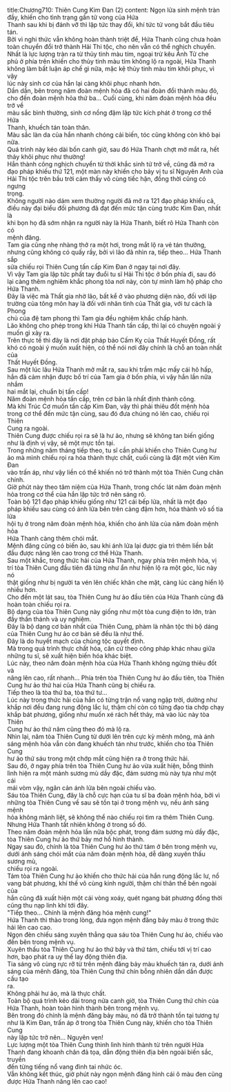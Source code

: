 title:Chương710: Thiên Cung Kim Đan (2)
content:
Ngọn lửa sinh mệnh tràn đầy, khiến cho tình trạng gần tử vong của Hứa<br>Thanh sau khi bị đánh vỡ thì lập tức thay đổi, khí tức tử vong bắt đầu tiêu tán.<br>Bởi vì nghi thức vẫn không hoàn thành triệt để, Hứa Thanh cũng chưa hoàn<br>toàn chuyển đổi trở thành Hải Thi tộc, cho nên vẫn có thể nghịch chuyển.<br>Nhất là lực lượng tràn ra từ thủy tinh màu tím, ngoại trừ kêu Ảnh Tử che<br>phủ ở phía trên khiến cho thủy tinh màu tím không lộ ra ngoài, Hứa Thanh<br>không làm bất luận áp chế gì nữa, mặc kệ thủy tinh màu tím khôi phục, vì vậy<br>lúc này sinh cơ của hắn lại càng khôi phục nhanh hơn.<br>Dần dần, bên trong năm đoàn mệnh hỏa đã có hai đoàn đổi thành màu đỏ,<br>cho đến đoàn mệnh hỏa thứ ba... Cuối cùng, khi năm đoàn mệnh hỏa đều trở về<br>màu sắc bình thường, sinh cơ nồng đậm lập tức kích phát ở trong cơ thể Hứa<br>Thanh, khuếch tán toàn thân.<br>Màu sắc làn da của hắn nhanh chóng cải biến, tóc cũng không còn khô bại<br>nữa.<br>Quá trình này kéo dài bốn canh giờ, sau đó Hứa Thanh chợt mở mắt ra, hết<br>thảy khôi phục như thường!<br>Hắn thành công nghịch chuyển từ thời khắc sinh tử trở về, cũng đã mở ra<br>đạo pháp khiếu thứ 121, một màn này khiến cho bảy vị tu sĩ Nguyên Anh của<br>Hải Thi tộc trên bầu trời cảm thấy vô cùng tiếc hận, đồng thời cũng có ngưng<br>trọng.<br>Không người nào dám xem thường người đã mở ra 121 đạo pháp khiếu cả,<br>điều này đại biểu đối phương đã đạt đến mức tận cùng trước Kim Đan, nhất là<br>khi bọn họ đã sớm nhận ra người này là Hứa Thanh, biết rõ Hứa Thanh còn có<br>mệnh đăng.<br>Tam gia cũng nhẹ nhàng thở ra một hơi, trong mắt lộ ra vẻ tán thưởng,<br>nhưng cũng không có quấy rầy, bởi vì lão đã nhìn ra, tiếp theo... Hứa Thanh sắp<br>sửa chiếu rọi Thiên Cung tấn cấp Kim Đan ở ngay tại nơi đây.<br>Vì vậy Tam gia lập tức phất tay đuổi tu sĩ Hải Thi tộc ở bốn phía đi, sau đó<br>lại càng thêm nghiêm khắc phong tỏa nơi này, còn tự mình làm hộ pháp cho<br>Hứa Thanh.<br>Đây là việc mà Thất gia nhờ lão, bất kể ở vào phương diện nào, đối với lập<br>trường của tông môn hay là đối với nhân tình của Thất gia, với tư cách là Phong<br>chủ của đệ tam phong thì Tam gia đều nghiêm khắc chấp hành.<br>Lão không cho phép trong khi Hứa Thanh tấn cấp, thì lại có chuyện ngoài ý<br>muốn gì xảy ra.<br>Trên thực tế thì đây là nơi đặt pháp bảo Cấm Kỵ của Thất Huyết Đồng, rất<br>khó có ngoài ý muốn xuất hiện, có thể nói nơi đây chính là chỗ an toàn nhất của<br>Thất Huyết Đồng.<br>Sau một lúc lâu Hứa Thanh mở mắt ra, sau khi trầm mặc mấy cái hô hấp,<br>hắn đã cảm nhận được bố trí của Tam gia ở bốn phía, vì vậy hắn lần nữa nhắm<br>hai mắt lại, chuẩn bị tấn cấp!<br>Năm đoàn mệnh hỏa tấn cấp, trên cơ bản là nhất định thành công.<br>Mà khi Trúc Cơ muốn tấn cấp Kim Đan, vậy thì phải thiêu đốt mệnh hỏa<br>trong cơ thể đến mức tận cùng, sau đó đưa chúng nó lên cao, chiếu rọi Thiên<br>Cung ra ngoài.<br>Thiên Cung được chiếu rọi ra sẽ là hư ảo, nhưng sẽ không tan biến giống<br>như là định vị vậy, sẽ một mực tồn tại.<br>Trong những năm tháng tiếp theo, tu sĩ cần phải khiến cho Thiên Cung hư<br>ảo mà mình chiếu rọi ra hóa thành thực chất, cuối cùng là đặt một viên Kim Đan<br>vào trấn áp, như vậy liền có thể khiến nó trở thành một tòa Thiên Cung chân<br>chính.<br>Giờ phút này theo tâm niệm của Hứa Thanh, trong chốc lát năm đoàn mệnh<br>hỏa trong cơ thể của hắn lập tức trở nên sáng rõ.<br>Toàn bộ 121 đạo pháp khiếu giống như 121 cái bếp lửa, nhất là một đạo<br>pháp khiếu sau cùng có ánh lửa bên trên càng đậm hơn, hóa thành vô số tia lửa<br>hội tụ ở trong năm đoàn mệnh hỏa, khiến cho ánh lửa của năm đoàn mệnh hỏa<br>Hứa Thanh càng thêm chói mắt.<br>Mệnh đăng cũng có biến ảo, sau khi ánh lửa lại được gia trì thêm liền bắt<br>đầu được nâng lên cao trong cơ thể Hứa Thanh.<br>Sau một khắc, trong thức hải của Hứa Thanh, ngay phía trên mệnh hỏa, vị<br>trí tòa Thiên Cung đầu tiên đã từng như ẩn như hiện lộ ra một góc, lúc này nó<br>thật giống như bị người ta vén lên chiếc khăn che mặt, càng lúc càng hiển lộ<br>nhiều hơn.<br>Cho đến một lát sau, tòa Thiên Cung hư ảo đầu tiên của Hứa Thanh cũng đã<br>hoàn toàn chiếu rọi ra.<br>Bộ dạng của tòa Thiên Cung này giống như một tòa cung điện to lớn, tràn<br>đầy thần thánh và uy nghiêm.<br>Đây là bộ dạng cơ bản nhất của Thiên Cung, phàm là nhân tộc thì bộ dáng<br>của Thiên Cung hư ảo cơ bản sẽ đều là như thế.<br>Đây là do huyết mạch của chủng tộc quyết định.<br>Mà trong quá trình thực chất hóa, căn cứ theo công pháp khác nhau giữa<br>những tu sĩ, sẽ xuất hiện biến hóa khác biệt.<br>Lúc này, theo năm đoàn mệnh hỏa của Hứa Thanh không ngừng thiêu đốt và<br>nâng lên cao, rất nhanh... Phía trên tòa Thiên Cung hư ảo đầu tiên, tòa Thiên<br>Cung hư ảo thứ hai của Hứa Thanh cũng bị chiếu ra.<br>Tiếp theo là tòa thứ ba, tòa thứ tư...<br>Lúc này trong thức hải của hắn có từng trận nổ vang ngập trời, dường như<br>khắp nơi đều đang rung động lắc lư, thậm chí còn có từng đạo tia chớp chạy<br>khắp bát phương, giống như muốn xé rách hết thảy, mà vào lúc này tòa Thiên<br>Cung hư ảo thứ năm cũng theo đó mà lộ ra.<br>Nhìn lại, năm tòa Thiên Cung từ dưới lên trên cực kỳ mênh mông, mà ánh<br>sáng mệnh hỏa vẫn còn đang khuếch tán như trước, khiến cho tòa Thiên Cung<br>hư ảo thứ sáu trong một chớp mắt cũng hiện ra ở trong thức hải.<br>Sau đó, ở ngay phía trên tòa Thiên Cung hư ảo vừa xuất hiện, bỗng thình<br>lình hiện ra một mảnh sương mù dầy đặc, đám sương mù này tựa như một cái<br>mái vòm vậy, ngăn cản ánh lửa bên ngoài chiếu vào.<br>Sáu tòa Thiên Cung, đây là chỗ cực hạn của tu sĩ ba đoàn mệnh hỏa, bởi vì<br>những tòa Thiên Cung về sau sẽ tồn tại ở trong mệnh vụ, nếu ánh sáng mệnh<br>hỏa không mãnh liệt, sẽ không thể nào chiếu rọi tìm ra thêm Thiên Cung.<br>Nhưng Hứa Thanh tất nhiên không ở trong số đó.<br>Theo năm đoàn mệnh hỏa lần nữa bộc phát, trong đám sương mù dầy đặc,<br>tòa Thiên Cung hư ảo thứ bảy mơ hồ hình thành.<br>Ngay sau đó, chính là tòa Thiên Cung hư ảo thứ tám ở bên trong mệnh vụ,<br>dưới ánh sáng chói mắt của năm đoàn mệnh hỏa, dễ dàng xuyên thấu sương mù,<br>chiếu rọi ra ngoài.<br>Tám tòa Thiên Cung hư ảo khiến cho thức hải của hắn rung động lắc lư, nổ<br>vang bát phương, khí thế vô cùng kinh người, thậm chí thân thể bên ngoài của<br>hắn cũng đã xuất hiện một cái vòng xoáy, quét ngang bát phương đồng thời<br>cũng thu nạp linh khí tới đây.<br>"Tiếp theo... Chính là mệnh đăng hóa mệnh cung!"<br>Hứa Thanh thì thào trong lòng, đưa ngọn mệnh đăng bảy màu ở trong thức<br>hải lên cao cao.<br>Ngọn đèn chiếu sáng xuyên thẳng qua sáu tòa Thiên Cung hư ảo, chiếu vào<br>đến bên trong mệnh vụ.<br>Xuyên thấu tòa Thiên Cung hư ảo thứ bảy và thứ tám, chiếu tới vị trí cao<br>hơn, bạo phát ra uy thế lay động thiên địa.<br>Tia sáng vô cùng rực rỡ từ trên mệnh đăng bảy màu khuếch tán ra, dưới ánh<br>sáng của mênh đăng, tòa Thiên Cung thứ chín bỗng nhiên dần dần được cấu tạo<br>ra.<br>Không phải hư ảo, mà là thực chất.<br>Toàn bộ quá trình kéo dài trong nửa canh giờ, tòa Thiên Cung thứ chín của<br>Hứa Thanh, hoàn toàn hình thành bên trong mệnh vụ.<br>Bên trong đó chính là mệnh đăng bảy màu, nó đã trở thành tồn tại tương tự<br>như là Kim Đan, trấn áp ở trong tòa Thiên Cung này, khiến cho tòa Thiên Cung<br>này lập tức trở nên... Nguyên vẹn!<br>Lực lượng một tòa Thiên Cung thình lình hình thành từ trên người Hứa<br>Thanh đang khoanh chân đả tọa, dẫn động thiên địa bên ngoài biến sắc, truyền<br>đến từng tiếng nổ vang đinh tai nhức óc.<br>Vẫn không kết thúc, giờ phút này ngọn mệnh đăng hình cái ô màu đen cũng<br>được Hứa Thanh nâng lên cao cao!